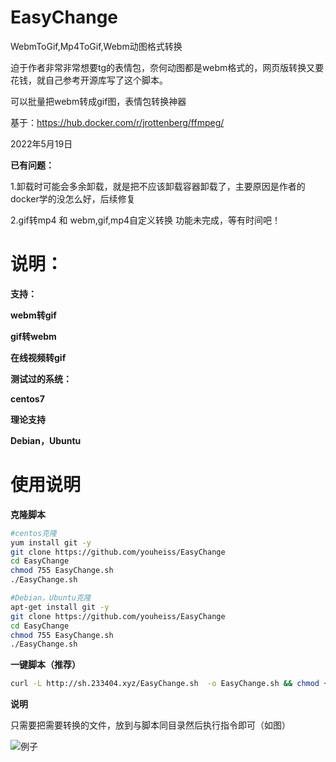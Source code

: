 # EasyChange
WebmToGif,Mp4ToGif,Webm动图格式转换

迫于作者非常非常想要tg的表情包，奈何动图都是webm格式的，网页版转换又要花钱，就自己参考开源库写了这个脚本。

可以批量把webm转成gif图，表情包转换神器

基于：https://hub.docker.com/r/jrottenberg/ffmpeg/

2022年5月19日

**已有问题：**

1.卸载时可能会多余卸载，就是把不应该卸载容器卸载了，主要原因是作者的docker学的没怎么好，后续修复

2.gif转mp4 和 webm,gif,mp4自定义转换 功能未完成，等有时间吧！


# 说明：

**支持：**

**webm转gif**

**gif转webm**

**在线视频转gif**

**测试过的系统：**

**centos7**

**理论支持**

**Debian，Ubuntu**

# 使用说明

**克隆脚本**



```bash
#centos克隆
yum install git -y
git clone https://github.com/youheiss/EasyChange
cd EasyChange
chmod 755 EasyChange.sh
./EasyChange.sh
```


```bash
#Debian，Ubuntu克隆
apt-get install git -y
git clone https://github.com/youheiss/EasyChange
cd EasyChange
chmod 755 EasyChange.sh
./EasyChange.sh
```

**一键脚本（推荐）**
```bash
curl -L http://sh.233404.xyz/EasyChange.sh  -o EasyChange.sh && chmod +755 EasyChange.sh && sudo ./EasyChange.sh
```

**说明**

只需要把需要转换的文件，放到与脚本同目录然后执行指令即可（如图）

![例子](https://user-images.githubusercontent.com/56901101/169345484-04bb6de7-b100-4b21-a441-b68724825ba0.png)


